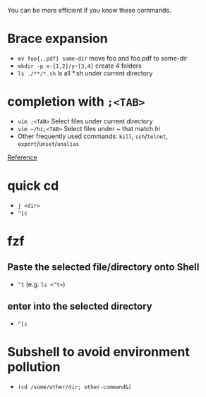 You can be more efficient if you know these commands.
# Brace expansion
- `mv foo{,.pdf} some-dir`    move foo and foo.pdf to some-dir
- `mkdir -p x-{1,2}/y-{3,4}`    create 4 folders
- `ls ./**/*.sh`    ls all *.sh under current directory

# completion with `;<TAB>`
- `vim ;<TAB>`             Select files under current directory
- `vim ~/hi;<TAB>`         Select files under ~ that match *hi*
- Other frequently used commands: `kill`, `ssh`/`telnet`, `export`/`unset`/`unalias`

[Reference](https://github.com/junegunn/fzf/wiki/Configuring-fuzzy-completion#dedicated-completion-key)

# quick cd
- `j <dir>`
- `^[c`

# fzf
## Paste the selected file/directory onto Shell
- `^t` (e.g. `ls <^t>`)

## enter into the selected directory
- `^[c`

# Subshell to avoid environment pollution
- `(cd /some/other/dir; other-command&)`
